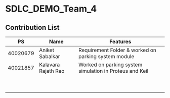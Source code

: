 # SDLC_DEMO_Team_4

## Contribution List
|  PS    | Name          |      Features                  |
|---     |---            |---                             |
| 40020679 | Aniket Sabalkar | Requirement Folder & worked on parking system module |
|  40021857| Kalavara Rajath Rao | Worked on parking system simulation in Proteus and Keil |
|   | 
|  | 
|  | 
|  | 
|  | 
|  | 
|  | 
|  |
|  | 
